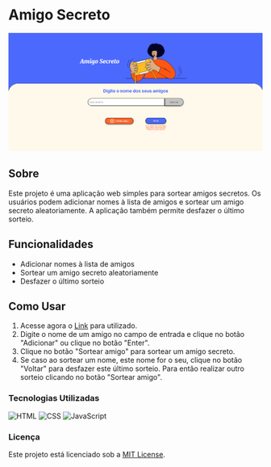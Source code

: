 # Amigo Secreto

![Screenshot of Amigo Secreto](./assets/amigo-secreto-desktop.png)

## Sobre

Este projeto é uma aplicação web simples para sortear amigos secretos. Os usuários podem adicionar nomes à lista de amigos e sortear um amigo secreto aleatoriamente. A aplicação também permite desfazer o último sorteio.

## Funcionalidades

- Adicionar nomes à lista de amigos
- Sortear um amigo secreto aleatoriamente
- Desfazer o último sorteio

## Como Usar

1. Acesse agora o [Link](https://challenge-amigo-secreto-ashen.vercel.app/) para utilizado.
2. Digite o nome de um amigo no campo de entrada e clique no botão "Adicionar" ou clique no botão "Enter".
3. Clique no botão "Sortear amigo" para sortear um amigo secreto.
4. Se caso ao sortear um nome, este nome for o seu, clique no botão "Voltar" para desfazer este último sorteio. Para então realizar outro sorteio clicando no botão "Sortear amigo".

### Tecnologias Utilizadas

![HTML](https://img.shields.io/badge/HTML-5-orange)
![CSS](https://img.shields.io/badge/CSS-3-blue)
![JavaScript](https://img.shields.io/badge/JavaScript-ES6-yellow)

### Licença

Este projeto está licenciado sob a [MIT License](LICENSE).
